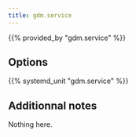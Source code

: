 ```yaml
---
title: gdm.service
---
```


{{% provided_by "gdm.service" %}}

## Options

{{% systemd_unit "gdm.service" %}}

## Additionnal notes

Nothing here.